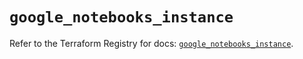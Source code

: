 # `google_notebooks_instance`

Refer to the Terraform Registry for docs: [`google_notebooks_instance`](https://registry.terraform.io/providers/hashicorp/google/6.47.0/docs/resources/notebooks_instance).
